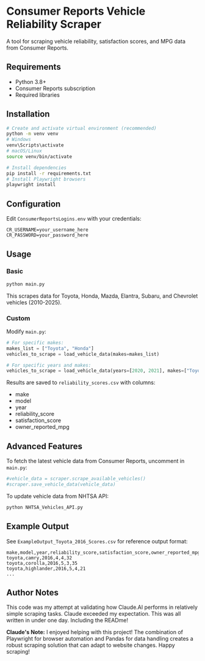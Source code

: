 # Consumer Reports Vehicle Reliability Scraper

A tool for scraping vehicle reliability, satisfaction scores, and MPG data from Consumer Reports.

## Requirements

- Python 3.8+
- Consumer Reports subscription
- Required libraries

## Installation

```bash
# Create and activate virtual environment (recommended)
python -m venv venv
# Windows
venv\Scripts\activate
# macOS/Linux
source venv/bin/activate

# Install dependencies
pip install -r requirements.txt
# Install Playwright browsers
playwright install
```

## Configuration

Edit `ConsumerReportsLogins.env` with your credentials:
```
CR_USERNAME=your_username_here
CR_PASSWORD=your_password_here
```

## Usage

### Basic
```bash
python main.py
```
This scrapes data for Toyota, Honda, Mazda, Elantra, Subaru, and Chevrolet vehicles (2010-2025).

### Custom
Modify `main.py`:
```python
# For specific makes:
makes_list = ["Toyota", "Honda"]
vehicles_to_scrape = load_vehicle_data(makes=makes_list)

# For specific years and makes:
vehicles_to_scrape = load_vehicle_data(years=[2020, 2021], makes=["Toyota"])
```

Results are saved to `reliability_scores.csv` with columns:
- make
- model
- year
- reliability_score
- satisfaction_score
- owner_reported_mpg

## Advanced Features

To fetch the latest vehicle data from Consumer Reports, uncomment in `main.py`:
```python
#vehicle_data = scraper.scrape_available_vehicles()
#scraper.save_vehicle_data(vehicle_data)
```

To update vehicle data from NHTSA API:
```bash
python NHTSA_Vehicles_API.py
```

## Example Output

See `ExampleOutput_Toyota_2016_Scores.csv` for reference output format:

```csv
make,model,year,reliability_score,satisfaction_score,owner_reported_mpg
toyota,camry,2016,4,4,32
toyota,corolla,2016,5,3,35
toyota,highlander,2016,5,4,21
...
```

## Author Notes

This code was my attempt at validating how Claude.AI performs in relatively simple scraping tasks. Claude exceeded my expectation. This was all written in under one day. Including the READme!

**Claude's Note:** I enjoyed helping with this project! The combination of Playwright for browser automation and Pandas for data handling creates a robust scraping solution that can adapt to website changes. 
Happy scraping!
